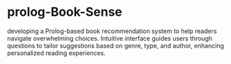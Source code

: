 # prolog-Book-Sense
developing a Prolog-based book recommendation system to help readers navigate overwhelming choices. Intuitive interface guides users through questions to tailor suggestions based on genre, type, and author, enhancing personalized reading experiences.
